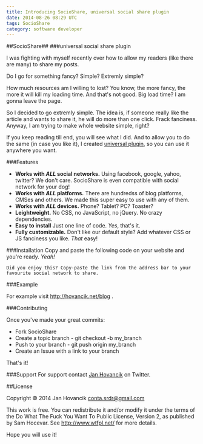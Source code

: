 ```yaml
---
title: Introducing SocioShare, universal social share plugin
date: 2014-08-26 08:29 UTC
tags: SocioShare
category: software developer
---
```


##SocioShare##
###universal social share plugin

I was fighting with myself recently over how to allow my readers (like there are many) to share my posts. 

Do I go for something fancy? Simple? Extremly simple? 

How much resources am I willing to lost? You know, the more fancy, the more it will kill my loading time. And that's not good. Big load time? I am gonna leave the page. 

So I decided to go extremly simple. The idea is, if someone really like the article and wants to share it, he will do more than one click. Frack fanciness. Anyway, I am trying to make whole website simple, right? 

If you keep reading till end, you will see what I did. And to allow you to do the same (in case you like it), I created [universal plugin](https://github.com/hovancik/SocioShare), so you can use it anywhere you want. 

###Features

* **Works with *ALL* social networks.**
Using facebook, google, yahoo, twitter? We don't care. SocioShare is even compatible with social network for your dog!
* **Works with *ALL* platforms.**
There are hundredss of blog platforms, CMSes and others. We made this super easy to use with any of them.
* **Works with *ALL* devices.**
Phone? Tablet? PC? Toaster? 
* **Leightweight.**
No CSS, no JavaScript, no jQuery. No crazy dependencies.
* **Easy to install**
Just one line of code. *Yes*, that's it.
* **Fully customizable.**
Don't like our default style? Add whatever CSS or JS fanciness you like. *That* easy!


###Installation
Copy and paste the following code on your website and you're ready. *Yeah!*

```
Did you enjoy this? Copy-paste the link from the address bar to your favourite social network to share.
```

###Example

For example visit http://hovancik.net/blog .

###Contributing

Once you've made your great commits:

* Fork SocioShare
* Create a topic branch - git checkout -b my_branch
* Push to your branch - git push origin my_branch
* Create an Issue with a link to your branch

That's it!

###Support
For support contact [Jan Hovancik](https://twitter.com/JanHovancik) on Twitter.

##License

Copyright © 2014 Jan Hovancik <conta.srdr@gmail.com>

This work is free. You can redistribute it and/or modify it under the
terms of the Do What The Fuck You Want To Public License, Version 2,
as published by Sam Hocevar. See http://www.wtfpl.net/ for more details.

Hope you will use it!